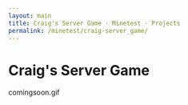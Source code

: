 ```yaml
---
layout: main
title: Craig's Server Game · Minetest · Projects
permalink: /minetest/craig-server_game/
---
```


<h1 class="page-title">Craig's Server Game</h1>

comingsoon.gif
